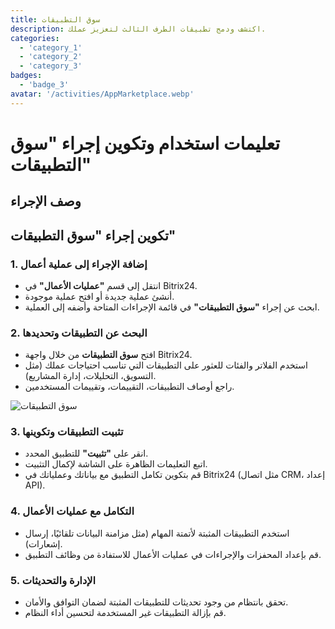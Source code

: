 ```yaml
---
title: سوق التطبيقات
description: اكتشف ودمج تطبيقات الطرف الثالث لتعزيز عملك.
categories: 
  - 'category_1'
  - 'category_2'
  - 'category_3'
badges:
  - 'badge_3'
avatar: '/activities/AppMarketplace.webp'
---
```

# تعليمات استخدام وتكوين إجراء "سوق التطبيقات"

## وصف الإجراء

## **تكوين إجراء "سوق التطبيقات"**

### 1. إضافة الإجراء إلى عملية أعمال
- انتقل إلى قسم **"عمليات الأعمال"** في Bitrix24.
- أنشئ عملية جديدة أو افتح عملية موجودة.
- ابحث عن إجراء **"سوق التطبيقات"** في قائمة الإجراءات المتاحة وأضفه إلى العملية.

### 2. البحث عن التطبيقات وتحديدها
- افتح **سوق التطبيقات** من خلال واجهة Bitrix24.
- استخدم الفلاتر والفئات للعثور على التطبيقات التي تناسب احتياجات عملك (مثل التسويق، التحليلات، إدارة المشاريع).
- راجع أوصاف التطبيقات، التقييمات، وتقييمات المستخدمين.

![سوق التطبيقات](/activities/AppMarketplace.webp)

### 3. تثبيت التطبيقات وتكوينها
- انقر على **"تثبيت"** للتطبيق المحدد.
- اتبع التعليمات الظاهرة على الشاشة لإكمال التثبيت.
- قم بتكوين تكامل التطبيق مع بياناتك وعملياتك في Bitrix24 (مثل اتصال CRM، إعداد API).

### 4. التكامل مع عمليات الأعمال
- استخدم التطبيقات المثبتة لأتمتة المهام (مثل مزامنة البيانات تلقائيًا، إرسال إشعارات).
- قم بإعداد المحفزات والإجراءات في عمليات الأعمال للاستفادة من وظائف التطبيق.

### 5. الإدارة والتحديثات
- تحقق بانتظام من وجود تحديثات للتطبيقات المثبتة لضمان التوافق والأمان.
- قم بإزالة التطبيقات غير المستخدمة لتحسين أداء النظام.